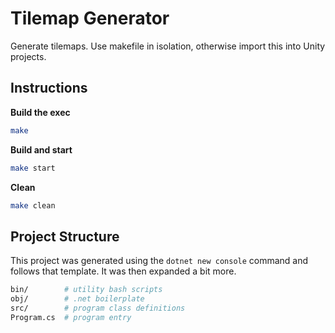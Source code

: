 # Tilemap Generator

Generate tilemaps. Use makefile in isolation, otherwise import this into Unity projects.

## Instructions

**Build the exec**

```bash
make
```

**Build and start**

```bash
make start
```

**Clean**

```bash
make clean
```

## Project Structure

This project was generated using the `dotnet new console` command and follows that template. It was then expanded a bit more.

```bash
bin/        # utility bash scripts
obj/        # .net boilerplate
src/        # program class definitions
Program.cs  # program entry
```
